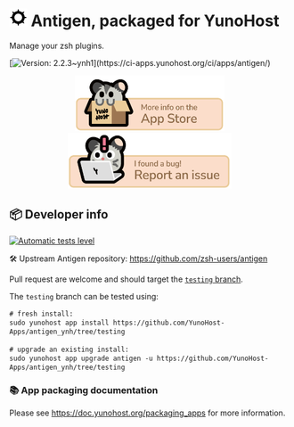 <!--
N.B.: This README was automatically generated by <https://github.com/YunoHost/apps_tools/blob/main/readme_generator>
It shall NOT be edited by hand.
-->

<h1>
  <img src="https://raw.githubusercontent.com/YunoHost/apps/main/logos/antigen.png" width="32px" alt="Logo of Antigen">
  Antigen, packaged for YunoHost
</h1>

Manage your zsh plugins.

[![Version: 2.2.3~ynh1](https://img.shields.io/badge/Version-2.2.3~ynh1-rgba(0,150,0,1)?style=for-the-badge)](https://ci-apps.yunohost.org/ci/apps/antigen/)

<div align="center">
<a href="https://apps.yunohost.org/app/antigen"><img height="100px" src="https://github.com/YunoHost/yunohost-artwork/raw/refs/heads/main/badges/neopossum-badges/badge_more_info_on_the_appstore.svg"/></a>
<a href="https://github.com/YunoHost-Apps/antigen_ynh/issues"><img height="100px" src="https://github.com/YunoHost/yunohost-artwork/raw/refs/heads/main/badges/neopossum-badges/badge_report_an_issue.svg"/></a>
</div>

## 📦 Developer info

[![Automatic tests level](https://apps.yunohost.org/badge/cilevel/antigen)](https://ci-apps.yunohost.org/ci/apps/antigen/)

🛠️ Upstream Antigen repository: <https://github.com/zsh-users/antigen>

Pull request are welcome and should target the [`testing` branch](https://github.com/YunoHost-Apps/antigen_ynh/tree/testing).

The `testing` branch can be tested using:
```
# fresh install:
sudo yunohost app install https://github.com/YunoHost-Apps/antigen_ynh/tree/testing

# upgrade an existing install:
sudo yunohost app upgrade antigen -u https://github.com/YunoHost-Apps/antigen_ynh/tree/testing
```

### 📚 App packaging documentation

Please see <https://doc.yunohost.org/packaging_apps> for more information.